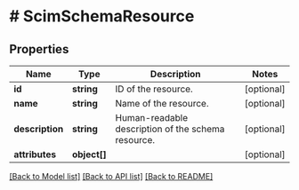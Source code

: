 # # ScimSchemaResource

## Properties

Name | Type | Description | Notes
------------ | ------------- | ------------- | -------------
**id** | **string** | ID of the resource. | [optional] 
**name** | **string** | Name of the resource. | [optional] 
**description** | **string** | Human-readable description of the schema resource. | [optional] 
**attributes** | **object[]** |  | [optional] 

[[Back to Model list]](../../README.md#documentation-for-models) [[Back to API list]](../../README.md#documentation-for-api-endpoints) [[Back to README]](../../README.md)


